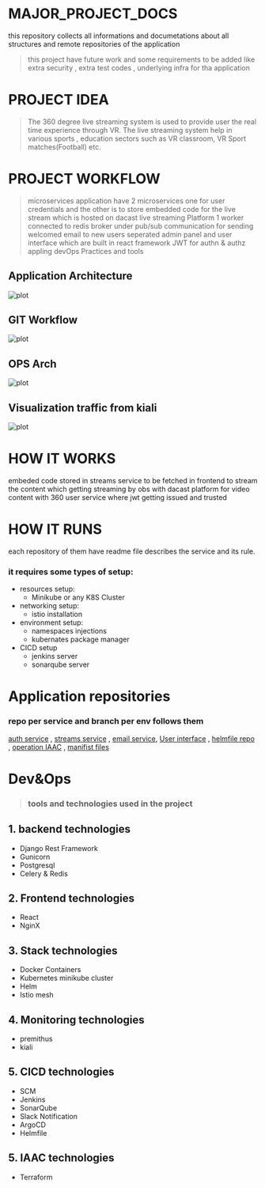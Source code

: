 # MAJOR_PROJECT_DOCS
this repository collects all informations and documetations about all structures and remote 
repositories of the application

> this project have future work and some requirements to be added like extra security , extra test codes , underlying infra for tha application

# PROJECT IDEA
> The 360 degree live streaming system is used to provide user the real time experience through VR.
The live streaming system help in various sports , education sectors such as VR classroom, VR Sport matches(Football) etc.
# PROJECT WORKFLOW
> microservices application have 2 microservices one for user credentials and the other is to store embedded code for the live stream which is hosted on dacast live streaming Platform 
1 worker connected to redis broker under pub/sub communication for sending welcomed email to new users
seperated admin panel and user interface which are built in react framework
JWT for authn & authz 
appling devOps Practices and tools
## Application Architecture
![plot](./img/arch.jpg)

## GIT Workflow
![plot](./img/gitworkflow.jpg)

## OPS Arch
![plot](./img/ops.jpg)

## Visualization traffic from kiali
![plot](./img/kiali.jpg)

# HOW IT WORKS
embeded code stored in streams service to be fetched in frontend to stream the content which getting streaming by obs with dacast platform for video content with 360
user service where jwt getting issued and trusted

# HOW IT RUNS
each repository of them have readme file describes the service and its rule.
### it requires some types of setup:
* resources setup:
    - Minikube or any K8S Cluster
* networking setup:
    - istio installation 
* environment setup:
    - namespaces injections
    - kubernates package manager 
* CICD setup
    - jenkins server
    - sonarqube server
# Application repositories
### repo per service and branch per env follows them

[auth service](https://github.com/Waddah-Ahmad/MP_authservice.git "repo home") ,
 [streams service](https://github.com/Waddah-Ahmad/MP_streamservice.git "repo home") , 
[email service](https://github.com/Waddah-Ahmad/MP_emailservice.git "repo home"),
[User interface](https://github.com/Waddah-Ahmad/MP_UI.git "repo home")
,
[helmfile repo ](https://github.com/Waddah-Ahmad/MP_helmfiles.git "repo home")
,
[operation IAAC](https://github.com/Waddah-Ahmad/OPS_INFRA.git "repo home")
,
[manifist files](https://github.com/Waddah-Ahmad/MP_k8s-manifist.git "repo home")

# Dev&Ops
>### tools and technologies used in the project
## 1. backend technologies
* Django Rest Framework
* Gunicorn 
* Postgresql
* Celery & Redis
## 2. Frontend technologies
* React
* NginX
## 3. Stack technologies
* Docker Containers
* Kubernetes minikube cluster
* Helm
* Istio mesh
## 4. Monitoring technologies
* premithus
* kiali
## 5. CICD technologies
* SCM
* Jenkins
* SonarQube
* Slack Notification
* ArgoCD
* Helmfile
## 5. IAAC technologies
* Terraform
